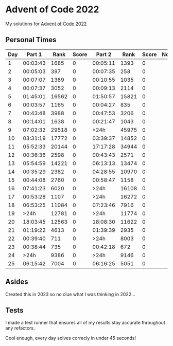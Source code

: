 # Advent of Code 2022

My solutions for [Advent of Code 2022](https://adventofcode.com/2022)

## Personal Times

| Day | Part 1   | Rank  | Score | Part 2   | Rank  | Score | Notes
| --- | -------- | ----- | ----- | -------- | ----- | ----- | ----
|   1 | 00:03:43 |  1685 |     0 | 00:05:11 |  1393 |     0 | 
|   2 | 00:05:03 |   397 |     0 | 00:07:35 |   258 |     0 | 
|   3 | 00:07:07 |  1389 |     0 | 00:10:55 |  1035 |     0 | 
|   4 | 00:07:37 |  3052 |     0 | 00:09:13 |  2114 |     0 | 
|   5 | 01:45:01 | 16562 |     0 | 01:50:57 | 15821 |     0 | 
|   6 | 00:03:57 |  1165 |     0 | 00:04:27 |   835 |     0 | 
|   7 | 00:43:48 |  3988 |     0 | 00:47:53 |  3206 |     0 | 
|   8 | 00:14:01 |  1638 |     0 | 00:21:47 |  1043 |     0 | 
|   9 | 07:02:32 | 29518 |     0 |     >24h | 45975 |     0 | 
|  10 | 03:31:19 | 17772 |     0 | 03:39:37 | 14852 |     0 | 
|  11 | 05:52:33 | 20144 |     0 | 17:17:28 | 34944 |     0 | 
|  12 | 00:36:36 |  2598 |     0 | 00:43:43 |  2571 |     0 | 
|  13 | 05:54:59 | 14221 |     0 | 06:13:13 | 13474 |     0 | 
|  14 | 00:35:29 |  2382 |     0 | 04:28:55 | 10970 |     0 | 
|  15 | 00:44:08 |  2760 |     0 | 00:58:47 |  1158 |     0 | 
|  16 | 07:41:23 |  6020 |     0 |     >24h | 16108 |     0 | 
|  17 | 00:53:28 |  1107 |     0 |     >24h | 16272 |     0 | 
|  18 | 06:53:25 | 11084 |     0 | 07:23:46 |  7916 |     0 | 
|  19 |     >24h | 12781 |     0 |     >24h | 11774 |     0 | 
|  20 | 18:03:45 | 12563 |     0 | 18:08:30 | 11622 |     0 | 
|  21 | 01:19:22 |  4613 |     0 | 01:39:39 |  2935 |     0 | 
|  22 | 00:39:40 |   711 |     0 |     >24h |  8003 |     0 | 
|  23 | 00:38:44 |   735 |     0 | 00:42:18 |   672 |     0 | 
|  24 |     >24h |  9386 |     0 |     >24h |  9146 |     0 | 
|  25 | 06:15:42 |  7004 |     0 | 06:16:25 |  5051 |     0 | 

## Asides

Created this in 2023 so no clue what I was thinking in 2022...

## Tests

I made a test runner that ensures all of my results stay accurate throughout any refactors.

Cool enough, every day solves correcly in under 45 seconds!

